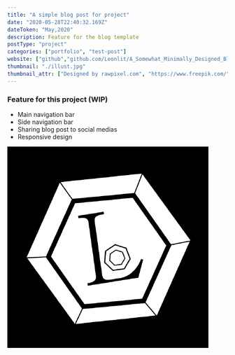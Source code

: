 ```yaml
---
title: "A simple blog post for project"
date: "2020-05-28T22:40:32.169Z"
dateToken: "May,2020"
description: Feature for the blog template
postType: "project"
categories: ["portfolio", "test-post"]
website: ["github","github.com/Leonlit/A_Somewhat_Minimally_Designed_Blog"]
thumbnail: "./illust.jpg"
thumbnail_attr: ["Designed by rawpixel.com", "https://www.freepik.com/"]
---
```

### Feature for this project (WIP)
 - Main navigation bar
 - Side navigation bar
 - Sharing blog post to social medias
 - Responsive design


![test](./leon.png)